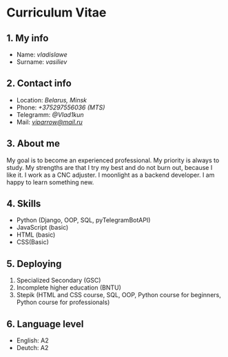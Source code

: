 # Curriculum Vitae 
## 1. My info
* Name: *vladislawe*
* Surname: *vasiliev*
## 2. Contact info
* Location: *Belarus, Minsk*
* Phone: *+375297556036 (MTS)*
* Telegramm: *@Vlad1kun*
* Mail: *viparrow@mail.ru*
## 3. About me
My goal is to become an experienced professional. My priority is always to study. My strengths are that I try my best and do not burn out, because I like it. I work as a CNC adjuster. I moonlight as a backend developer. I am happy to learn something new.
## 4. Skills
* Python (Django, OOP, SQL, pyTelegramBotAPI)
* JavaScript (basic)
* HTML (basic)
* CSS(Basic)
## 5. Deploying
1. Specialized Secondary (GSC)
2. Incomplete higher education (BNTU)
3. Stepik (HTML and CSS course, SQL, OOP, Python course for beginners, Python course for professionals)
## 6. Language level
* English: А2
* Deutch: A2
